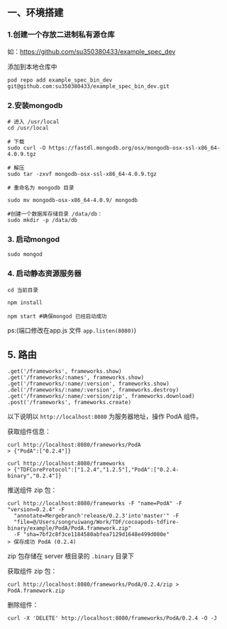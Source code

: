 ## 一、环境搭建

### 1.创建一个存放二进制私有源仓库

如：https://github.com/su350380433/example_spec_dev

添加到本地仓库中

``` shell
pod repo add example_spec_bin_dev git@github.com:su350380433/example_spec_bin_dev.git
```

### 2.安装mongodb

```shell
# 进入 /usr/local
cd /usr/local

# 下载
sudo curl -O https://fastdl.mongodb.org/osx/mongodb-osx-ssl-x86_64-4.0.9.tgz

# 解压
sudo tar -zxvf mongodb-osx-ssl-x86_64-4.0.9.tgz

# 重命名为 mongodb 目录

sudo mv mongodb-osx-x86_64-4.0.9/ mongodb

#创建一个数据库存储目录 /data/db：
sudo mkdir -p /data/db
```

### 3. 启动mongod

``` shell
sudo mongod
```

### 4. 启动静态资源服务器

```shell
cd 当前目录

npm install

npm start #确保mongod 已经启动成功

```
ps:(端口修改在app.js 文件 `app.listen(8080)`)
## 5. 路由

```node
.get('/frameworks', frameworks.show)
.get('/frameworks/:names', frameworks.show)
.get('/frameworks/:name/:version', frameworks.show)
.del('/frameworks/:name/:version', frameworks.destroy)
.get('/frameworks/:name/:version/zip', frameworks.download)
.post('/frameworks', frameworks.create)
```

以下说明以 `http://localhost:8080` 为服务器地址，操作 PodA 组件。

获取组件信息：

```
curl http://localhost:8080/frameworks/PodA
> {"PodA":["0.2.4"]}

curl http://localhost:8080/frameworks
> {"TDFCoreProtocol":["1.2.4","1.2.5"],"PodA":["0.2.4-binary","0.2.4"]}
```

推送组件 zip 包：

```
curl http://localhost:8080/frameworks -F "name=PodA" -F "version=0.2.4" -F
  "annotate=Mergebranch'release/0.2.3'into'master'" -F
  "file=@/Users/songruiwang/Work/TDF/cocoapods-tdfire-binary/example/PodA/PodA.framework.zip"
  -F "sha=7bf2c8f3ce1184580abfea7129d1648e499d080e"
> 保存成功 PodA (0.2.4)
```

zip 包存储在 server 根目录的 `.binary` 目录下

获取组件 zip 包：

```
curl http://localhost:8080/frameworks/PodA/0.2.4/zip > PodA.framework.zip
```

删除组件：

```
curl -X 'DELETE' http://localhost:8080/frameworks/PodA/0.2.4 -O -J
```

